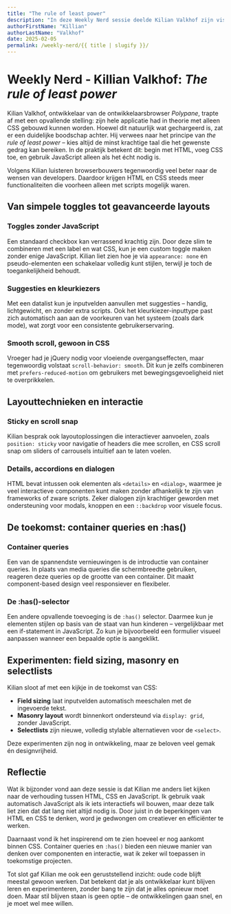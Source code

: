 ```yaml
---
title: "The rule of least power"
description: "In deze Weekly Nerd sessie deelde Kilian Valkhof zijn visie op de toekomst van HTML en CSS. Hij liet zien hoe we steeds meer met minder kunnen doen – minder JavaScript, meer mogelijkheden in HTML en CSS. Vanuit zijn ervaring als maker van Polypane pleitte hij voor eenvoudiger, robuuster webdevelopment."
authorFirstName: "Killian"
authorLastName: "Valkhof" 
date: 2025-02-05
permalink: /weekly-nerd/{{ title | slugify }}/
---
```


# Weekly Nerd - Killian Valkhof: *The rule of least power*
Kilian Valkhof, ontwikkelaar van de ontwikkelaarsbrowser *Polypane*, trapte af met een opvallende stelling: zijn hele applicatie had in theorie met alleen CSS gebouwd kunnen worden. Hoewel dit natuurlijk wat gechargeerd is, zat er een duidelijke boodschap achter. Hij verwees naar het principe van *the rule of least power* – kies altijd de minst krachtige taal die het gewenste gedrag kan bereiken. In de praktijk betekent dit: begin met HTML, voeg CSS toe, en gebruik JavaScript alleen als het écht nodig is.

Volgens Kilian luisteren browserbouwers tegenwoordig veel beter naar de wensen van developers. Daardoor krijgen HTML en CSS steeds meer functionaliteiten die voorheen alleen met scripts mogelijk waren.

## Van simpele toggles tot geavanceerde layouts

### Toggles zonder JavaScript
Een standaard checkbox kan verrassend krachtig zijn. Door deze slim te combineren met een label en wat CSS, kun je een custom toggle maken zonder enige JavaScript. Kilian liet zien hoe je via `appearance: none` en pseudo-elementen een schakelaar volledig kunt stijlen, terwijl je toch de toegankelijkheid behoudt.

### Suggesties en kleurkiezers
Met een datalist kun je inputvelden aanvullen met suggesties – handig, lichtgewicht, en zonder extra scripts. Ook het kleurkiezer-inputtype past zich automatisch aan aan de voorkeuren van het systeem (zoals dark mode), wat zorgt voor een consistente gebruikerservaring.

### Smooth scroll, gewoon in CSS
Vroeger had je jQuery nodig voor vloeiende overgangseffecten, maar tegenwoordig volstaat `scroll-behavior: smooth`. Dit kun je zelfs combineren met `prefers-reduced-motion` om gebruikers met bewegingsgevoeligheid niet te overprikkelen.


## Layouttechnieken en interactie

### Sticky en scroll snap
Kilian besprak ook layoutoplossingen die interactiever aanvoelen, zoals `position: sticky` voor navigatie of headers die mee scrollen, en CSS scroll snap om sliders of carrousels intuïtief aan te laten voelen.

### Details, accordions en dialogen
HTML bevat intussen ook elementen als `<details>` en `<dialog>`, waarmee je veel interactieve componenten kunt maken zonder afhankelijk te zijn van frameworks of zware scripts. Zeker dialogen zijn krachtiger geworden met ondersteuning voor modals, knoppen en een `::backdrop` voor visuele focus.


## De toekomst: container queries en :has()

### Container queries
Een van de spannendste vernieuwingen is de introductie van container queries. In plaats van media queries die schermbreedte gebruiken, reageren deze queries op de grootte van een container. Dit maakt component-based design veel responsiever en flexibeler.

### De :has()-selector
Een andere opvallende toevoeging is de `:has()` selector. Daarmee kun je elementen stijlen op basis van de staat van hun kinderen – vergelijkbaar met een if-statement in JavaScript. Zo kun je bijvoorbeeld een formulier visueel aanpassen wanneer een bepaalde optie is aangeklikt.


## Experimenten: field sizing, masonry en selectlists

Kilian sloot af met een kijkje in de toekomst van CSS:
- **Field sizing** laat inputvelden automatisch meeschalen met de ingevoerde tekst.
- **Masonry layout** wordt binnenkort ondersteund via `display: grid`, zonder JavaScript.
- **Selectlists** zijn nieuwe, volledig stylable alternatieven voor de `<select>`.

Deze experimenten zijn nog in ontwikkeling, maar ze beloven veel gemak én designvrijheid.

## Reflectie

Wat ik bijzonder vond aan deze sessie is dat Kilian me anders liet kijken naar de verhouding tussen HTML, CSS en JavaScript. Ik gebruik vaak automatisch JavaScript als ik iets interactiefs wil bouwen, maar deze talk liet zien dat dat lang niet altijd nodig is. Door juist in de beperkingen van HTML en CSS te denken, word je gedwongen om creatiever en efficiënter te werken.

Daarnaast vond ik het inspirerend om te zien hoeveel er nog aankomt binnen CSS. Container queries en `:has()` bieden een nieuwe manier van denken over componenten en interactie, wat ik zeker wil toepassen in toekomstige projecten.

Tot slot gaf Kilian me ook een geruststellend inzicht: oude code blijft meestal gewoon werken. Dat betekent dat je als ontwikkelaar kunt blijven leren en experimenteren, zonder bang te zijn dat je alles opnieuw moet doen. Maar stil blijven staan is geen optie – de ontwikkelingen gaan snel, en je moet wel mee willen.
